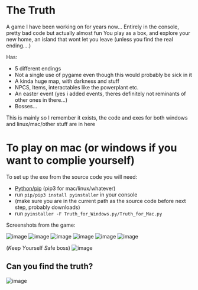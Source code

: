 # The Truth
A game I have been working on for years now...
Entirely in the console, pretty bad code but actually almost fun
You play as a box, and explore your new home, an island that wont let you leave
(unless you find the real ending....)

Has:
- 5 different endings
- Not a single use of pygame even though this would probably be sick in it
- A kinda huge map, with darkness and stuff
- NPCS, Items, interactables like the powerplant etc.
- An easter event (yes i added events, theres definitely not reminants of other ones in there...)
- Bosses...

This is mainly so I remember it exists, the code and exes for both windows and linux/mac/other stuff are in here

# To play on mac (or windows if you want to complie yourself)
To set up the exe from the source code you will need:
- [Python/pip](https://www.python.org/downloads/) (pip3 for mac/linux/whatever)
- run `pip/pip3 install pyinstaller` in your console
- (make sure you are in the current path as the source code before next step, probably downloads)
- run `pyinstaller -F Truth_for_Windows.py/Truth_for_Mac.py`

Screenshots from the game:

![image](https://user-images.githubusercontent.com/93288617/221372251-66f4fa82-1453-4361-9f32-89a4d3c5c90c.png) ![image](https://user-images.githubusercontent.com/93288617/221372265-7713e076-4fdb-48ba-803b-974c85897f46.png) ![image](https://user-images.githubusercontent.com/93288617/221372310-d5366a0d-4675-4c8a-a352-f6f647013b5e.png) ![image](https://user-images.githubusercontent.com/93288617/221372339-6ef899ea-b3ed-4dd5-8881-401fbb664143.png) ![image](https://user-images.githubusercontent.com/93288617/221372369-7328c5c5-74c9-48bf-8a6c-9044c5e7c60e.png) ![image](https://user-images.githubusercontent.com/93288617/221372425-41d16eb9-ba6f-47b0-af98-b1b332089ddc.png)


(*K*eep *Y*ourself *S*afe boss)
![image](https://user-images.githubusercontent.com/93288617/221372797-a8a89a5b-8b2c-4838-90af-41261f9549c0.png)


## Can you find the truth?
![image](https://user-images.githubusercontent.com/93288617/221373135-e510a29b-e841-4a3b-9eb2-1f62136ae665.png)

